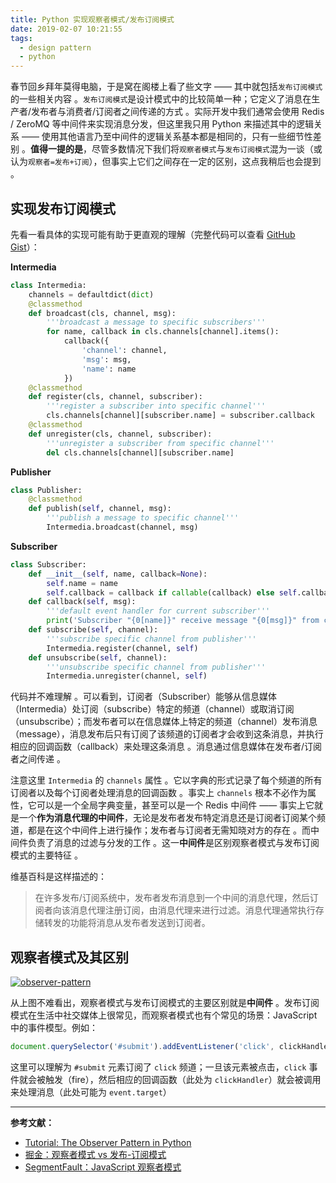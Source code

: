 ```yaml
---
title: Python 实现观察者模式/发布订阅模式
date: 2019-02-07 10:21:55
tags:
  - design pattern
  - python
---
```


春节回乡拜年莫得电脑，于是窝在阁楼上看了些文字 —— 其中就包括`发布订阅模式`的一些相关内容 。`发布订阅模式`是设计模式中的比较简单一种；它定义了消息在生产者/发布者与消费者/订阅者之间传递的方式 。实际开发中我们通常会使用 Redis / ZeroMQ 等中间件来实现消息分发，但这里我只用 Python 来描述其中的逻辑关系 —— 使用其他语言乃至中间件的逻辑关系基本都是相同的，只有一些细节性差别 。**值得一提的是**，尽管多数情况下我们将`观察者模式`与`发布订阅模式`混为一谈（或认为`观察者=发布+订阅`），但事实上它们之间存在一定的区别，这点我稍后也会提到 。

<!--more-->

## 实现发布订阅模式

先看一看具体的实现可能有助于更直观的理解（完整代码可以查看 [GitHub Gist](https://gist.github.com/queensferryme/ffabe20f58fd84ddba3e5d2f28a1ec74)）：

**Intermedia**

```python
class Intermedia:
    channels = defaultdict(dict)
    @classmethod
    def broadcast(cls, channel, msg):
        '''broadcast a message to specific subscribers'''
        for name, callback in cls.channels[channel].items():
            callback({
                'channel': channel,
                'msg': msg,
                'name': name
            })
    @classmethod
    def register(cls, channel, subscriber):
        '''register a subscriber into specific channel'''
        cls.channels[channel][subscriber.name] = subscriber.callback
    @classmethod
    def unregister(cls, channel, subscriber):
        '''unregister a subscriber from specific channel'''
        del cls.channels[channel][subscriber.name]
```

**Publisher**

```python
class Publisher:
    @classmethod
    def publish(self, channel, msg):
        '''publish a message to specific channel'''
        Intermedia.broadcast(channel, msg)
```

**Subscriber**

```python
class Subscriber:
    def __init__(self, name, callback=None):
        self.name = name
        self.callback = callback if callable(callback) else self.callback
    def callback(self, msg):
        '''default event handler for current subscriber'''
        print('Subscriber "{0[name]}" receive message "{0[msg]}" from channel "{0[channel]}"'.format(msg))
    def subscribe(self, channel):
        '''subscribe specific channel from publisher'''
        Intermedia.register(channel, self)
    def unsubscribe(self, channel):
        '''unsubscribe specific channel from publisher'''
        Intermedia.unregister(channel, self)
```

代码并不难理解 。可以看到，订阅者（Subscriber）能够从信息媒体（Intermedia）处订阅（subscribe）特定的频道（channel）或取消订阅（unsubscribe）；而发布者可以在信息媒体上特定的频道（channel）发布消息（message），消息发布后只有订阅了该频道的订阅者才会收到这条消息，并执行相应的回调函数（callback）来处理这条消息 。消息通过信息媒体在发布者/订阅者之间传递 。

注意这里 `Intermedia` 的 `channels` 属性 。它以字典的形式记录了每个频道的所有订阅者以及每个订阅者处理消息的回调函数 。事实上 `channels` 根本不必作为属性，它可以是一个全局字典变量，甚至可以是一个 Redis 中间件 —— 事实上它就是一个**作为消息代理的中间件**，无论是发布者发布特定消息还是订阅者订阅某个频道，都是在这个中间件上进行操作；发布者与订阅者无需知晓对方的存在 。而中间件负责了消息的过滤与分发的工作 。这一**中间件**是区别观察者模式与发布订阅模式的主要特征 。

维基百科是这样描述的：

> 在许多发布/订阅系统中，发布者发布消息到一个中间的消息代理，然后订阅者向该消息代理注册订阅，由消息代理来进行过滤。消息代理通常执行存储转发的功能将消息从发布者发送到订阅者。

## 观察者模式及其区别

[![observer-pattern](https://i.loli.net/2019/09/27/JyqTrefNF6D4X5V.jpg)](https://i.loli.net/2019/09/27/JyqTrefNF6D4X5V.jpg)

从上图不难看出，观察者模式与发布订阅模式的主要区别就是**中间件** 。发布订阅模式在生活中社交媒体上很常见，而观察者模式也有个常见的场景：JavaScript 中的事件模型。例如：

```javascript
document.querySelector('#submit').addEventListener('click', clickHandler)；
```

这里可以理解为 `#submit` 元素订阅了 `click` 频道；一旦该元素被点击，`click` 事件就会被触发（fire），然后相应的回调函数（此处为 `clickHandler`）就会被调用来处理消息（此处可能为 `event.target`）

------

**参考文献：**

- [Tutorial: The Observer Pattern in Python](https://www.protechtraining.com/blog/post/tutorial-the-observer-pattern-in-python-879)
- [掘金：观察者模式 vs 发布-订阅模式](https://juejin.im/post/5a14e9edf265da4312808d86)
- [SegmentFault：JavaScript 观察者模式](https://segmentfault.com/a/1190000013009772)
